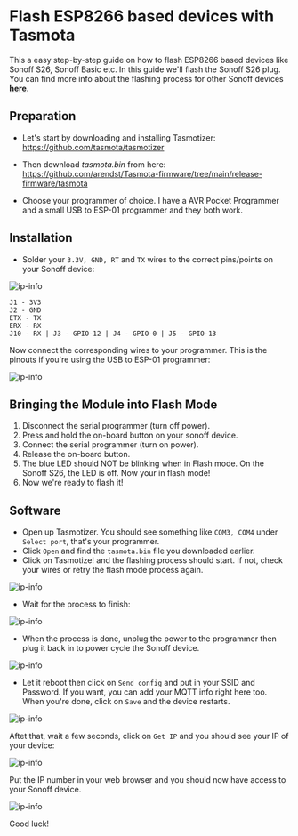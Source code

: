 # Flash ESP8266 based devices with Tasmota
This a easy step-by-step guide on how to flash ESP8266 based devices like Sonoff S26, Sonoff Basic etc. 
In this guide we'll flash the Sonoff S26 plug. You can find more info about the flashing process for other Sonoff devices [**here**](https://templates.blakadder.com/plug.html).

## Preparation

* Let's start by downloading and installing Tasmotizer: https://github.com/tasmota/tasmotizer

* Then download *tasmota.bin* from here: https://github.com/arendst/Tasmota-firmware/tree/main/release-firmware/tasmota

* Choose your programmer of choice. I have a AVR Pocket Programmer and a small USB to ESP-01 programmer and they both work. 

## Installation

* Solder your `3.3V, GND, RT` and `TX` wires to the correct pins/points on your Sonoff device: 

![ip-info](images/pinout.png)

    J1 - 3V3
    J2 - GND
    ETX - TX
    ERX - RX
    J10 - RX | J3 - GPIO-12 | J4 - GPIO-0 | J5 - GPIO-13
    
Now connect the corresponding wires to your programmer. This is the pinouts if you're using the USB to ESP-01 programmer:

![ip-info](images/usb-pinout.png)

## Bringing the Module into Flash Mode

1. Disconnect the serial programmer (turn off power).
2. Press and hold the on-board button on your sonoff device.
3. Connect the serial programmer (turn on power).
4. Release the on-board button.
5. The blue LED should NOT be blinking when in Flash mode. On the Sonoff S26, the LED is off. Now your in flash mode!
6. Now we're ready to flash it!

## Software


* Open up Tasmotizer. You should see something like `COM3, COM4` under `Select port`, that's your programmer. 
* Click `Open` and find the `tasmota.bin` file you downloaded earlier. 
* Click on Tasmotize! and the flashing process should start. If not, check your wires or retry the flash mode process again. 

![ip-info](images/tasmotizer.png)

* Wait for the process to finish: 

![ip-info](images/progress.png)

* When the process is done, unplug the power to the programmer then plug it back in to power cycle the Sonoff device.

![ip-info](images/done.png)

* Let it reboot then click on  `Send config` and put in your SSID and Password. If you want, you can add your MQTT info right here too. 
When you're done, click on `Save` and the device restarts.

![ip-info](images/send-config.png)

Aftet that, wait a few seconds, click on `Get IP` and you should see your IP of your device:

![ip-info](images/ip.png)

Put the IP number in your web browser and you should now have access to your Sonoff device.

![ip-info](images/tasmota.png)

Good luck!
